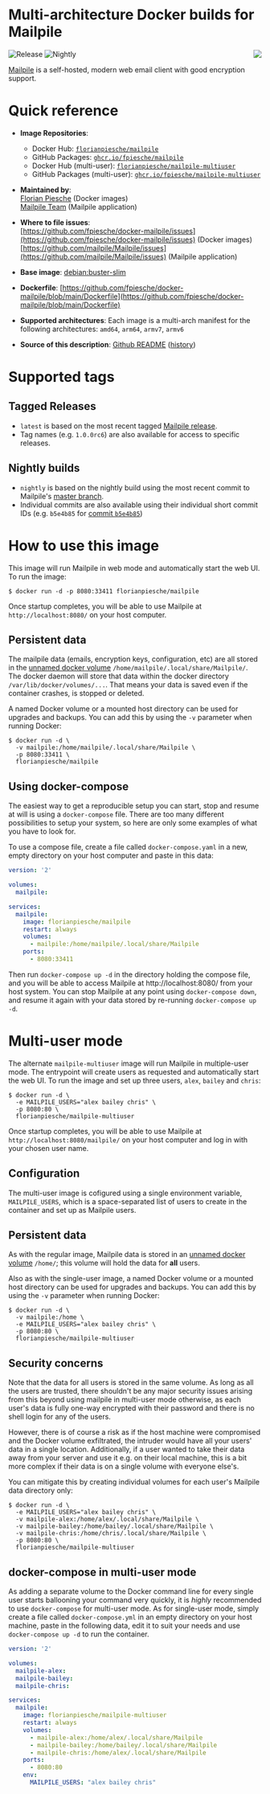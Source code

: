 # Multi-architecture Docker builds for Mailpile

<img align="right" style="margin-left:1em" src="https://raw.githubusercontent.com/mailpile/Mailpile/master/shared-data/mailpile-gui/media/logo-color.png" />

![Release](https://github.com/fpiesche/docker-mailpile/actions/workflows/release.yml/badge.svg)
![Nightly](https://github.com/fpiesche/docker-mailpile/actions/workflows/nightly.yml/badge.svg)

[Mailpile](https://mailpile.is/) is a self-hosted, modern web email client with good encryption support.

# Quick reference

-   **Image Repositories**:
    - Docker Hub: [`florianpiesche/mailpile`](https://hub.docker.com/r/florianpiesche/mailpile)  
    - GitHub Packages: [`ghcr.io/fpiesche/mailpile`](https://ghcr.io/fpiesche/mailpile)  
    - Docker Hub (multi-user): [`florianpiesche/mailpile-multiuser`](https://hub.docker.com/r/florianpiesche/mailpile-multiuser)  
    - GitHub Packages (multi-user): [`ghcr.io/fpiesche/mailpile-multiuser`](https://ghcr.io/fpiesche/mailpile-multiuser)

-   **Maintained by**:  
	[Florian Piesche](https://github.com/fpiesche) (Docker images)  
    [Mailpile Team](https://github.com/mailpile) (Mailpile application)

-   **Where to file issues**:  
    [https://github.com/fpiesche/docker-mailpile/issues](https://github.com/fpiesche/docker-mailpile/issues) (Docker images)  
    [https://github.com/mailpile/Mailpile/issues](https://github.com/mailpile/Mailpile/issues) (Mailpile application)

-   **Base image**:
    [debian:buster-slim](https://hub.docker.com/_/debian/)

-   **Dockerfile**:
    [https://github.com/fpiesche/docker-mailpile/blob/main/Dockerfile](https://github.com/fpiesche/docker-mailpile/blob/main/Dockerfile)

-	**Supported architectures**:
    Each image is a multi-arch manifest for the following architectures:
    `amd64`, `arm64`, `armv7`, `armv6`

-	**Source of this description**: [Github README](https://github.com/fpiesche/docker-mailpile/tree/master/README.md) ([history](https://github.com/fpiesche/docker-mailpile/commits/master/README.md))

# Supported tags

## Tagged Releases

-   `latest` is based on the most recent tagged [Mailpile release](https://github.com/mailpile/Mailpile/releases).
-   Tag names (e.g. `1.0.0rc6`) are also available for access to specific releases.

## Nightly builds

-   `nightly` is based on the nightly build using the most recent commit to Mailpile's [master branch](https://github.com/mailpile/Mailpile/tree/master/).
-   Individual commits are also available using their individual short commit IDs (e.g. `b5e4b85` for [commit `b5e4b85`](https://github.com/mailpile/Mailpile/commit/b5e4b85))

# How to use this image

This image will run Mailpile in web mode and automatically start the web UI. To run the image:

```console
$ docker run -d -p 8080:33411 florianpiesche/mailpile
```

Once startup completes, you will be able to use Mailpile at `http://localhost:8080/` on your host computer.

## Persistent data

The mailpile data (emails, encryption keys, configuration, etc) are all stored in the [unnamed docker volume](https://docs.docker.com/engine/tutorials/dockervolumes/#adding-a-data-volume) `/home/mailpile/.local/share/Mailpile/`. The docker daemon will store that data within the docker directory `/var/lib/docker/volumes/...`. That means your data is saved even if the container crashes, is stopped or deleted.

A named Docker volume or a mounted host directory can be used for upgrades and backups. You can add this by using the `-v` parameter when running Docker:

```console
$ docker run -d \
  -v mailpile:/home/mailpile/.local/share/Mailpile \
  -p 8080:33411 \
  florianpiesche/mailpile
```

## Using docker-compose

The easiest way to get a reproducible setup you can start, stop and resume at will is using a `docker-compose` file. There are too many different possibilities to setup your system, so here are only some examples of what you have to look for.

To use a compose file, create a file called `docker-compose.yaml` in a new, empty directory on your host computer and paste in this data:

```yaml
version: '2'

volumes:
  mailpile:

services:
  mailpile:
    image: florianpiesche/mailpile
    restart: always
    volumes:
      - mailpile:/home/mailpile/.local/share/Mailpile
    ports:
      - 8080:33411
```

Then run `docker-compose up -d` in the directory holding the compose file, and you will be able to access Mailpile at http://localhost:8080/ from your host system. You can stop Mailpile at any point using `docker-compose down`, and resume it again with your data stored by re-running `docker-compose up -d`.

# Multi-user mode

The alternate `mailpile-multiuser` image will run Mailpile in multiple-user mode. The entrypoint will create users as requested and automatically start the web UI. To run the image and set up three users, `alex`, `bailey` and `chris`:

```console
$ docker run -d \
  -e MAILPILE_USERS="alex bailey chris" \
  -p 8080:80 \
  florianpiesche/mailpile-multiuser
```

Once startup completes, you will be able to use Mailpile at `http://localhost:8080/mailpile/` on your host computer and log in with your chosen user name.

## Configuration

The multi-user image is cofigured using a single environment variable, `MAILPILE_USERS`, which is a space-separated list of users to create in the container and set up as Mailpile users.

## Persistent data

As with the regular image, Mailpile data is stored in an [unnamed docker volume](https://docs.docker.com/engine/tutorials/dockervolumes/#adding-a-data-volume) `/home/`; this volume will hold the data for **all** users.

Also as with the single-user image, a named Docker volume or a mounted host directory can be used for upgrades and backups. You can add this by using the `-v` parameter when running Docker:

```console
$ docker run -d \
  -v mailpile:/home \
  -e MAILPILE_USERS="alex bailey chris" \
  -p 8080:80 \
  florianpiesche/mailpile-multiuser
```

## Security concerns

Note that the data for all users is stored in the same volume. As long as all the users are trusted, there shouldn't be any major security issues arising from this beyond using mailpile in multi-user mode otherwise, as each user's data is fully one-way encrypted with their password and there is no shell login for any of the users.

However, there is of course a risk as if the host machine were compromised and the Docker volume exfiltrated, the intruder would have all your users' data in a single location. Additionally, if a user wanted to take their data away from your server and use it e.g. on their local machine, this is a bit more complex if their data is on a single volume with everyone else's.

You can mitigate this by creating individual volumes for each user's Mailpile data directory only:

```console
$ docker run -d \
  -e MAILPILE_USERS="alex bailey chris" \
  -v mailpile-alex:/home/alex/.local/share/Mailpile \
  -v mailpile-bailey:/home/bailey/.local/share/Mailpile \
  -v mailpile-chris:/home/chris/.local/share/Mailpile \
  -p 8080:80 \
  florianpiesche/mailpile-multiuser
```

## docker-compose in multi-user mode

As adding a separate volume to the Docker command line for every single user starts ballooning your command very quickly, it is *highly* recommended to use `docker-compose` for multi-user mode. As for single-user mode, simply create a file called `docker-compose.yml` in an empty directory on your host machine, paste in the following data, edit it to suit your needs and use `docker-compose up -d` to run the container.

```yaml
version: '2'

volumes:
  mailpile-alex:
  mailpile-bailey:
  mailpile-chris:

services:
  mailpile:
    image: florianpiesche/mailpile-multiuser
    restart: always
    volumes:
      - mailpile-alex:/home/alex/.local/share/Mailpile
      - mailpile-bailey:/home/bailey/.local/share/Mailpile
      - mailpile-chris:/home/alex/.local/share/Mailpile
    ports:
      - 8080:80
    env:
      MAILPILE_USERS: "alex bailey chris"
```
